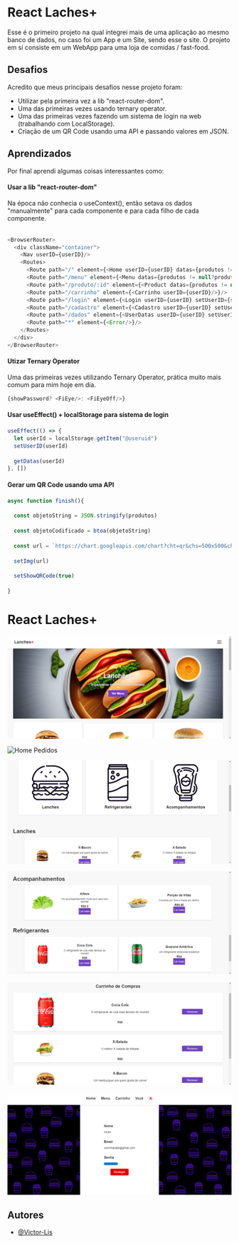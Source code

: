 
# React Laches+

Esse é o primeiro projeto na qual integrei mais de uma aplicação ao mesmo banco de dados, no caso foi um App e um Site, sendo esse o site. O projeto em si consiste em um WebApp para uma loja de comidas / fast-food.



## Desafios

Acredito que meus principais desafios nesse projeto foram:
- Utilizar pela primeira vez a lib "react-router-dom".
- Uma das primeiras vezes usando ternary operator.
- Uma das primeiras vezes fazendo um sistema de login na web (trabalhando com LocalStorage).
- Criação de um QR Code usando uma API e passando valores em JSON.




## Aprendizados

Por final aprendi algumas coisas interessantes como: 



#### Usar a lib "react-router-dom"
Na época não conhecia o useContext(), então setava os dados "manualmente" para cada componente e para cada filho de cada componente.
```javascript

<BrowserRouter>     
  <div className="container">
    <Nav userID={userID}/>
    <Routes>
      <Route path="/" element={<Home userID={userID} datas={produtos != null?produtos : ""}/>}/>
      <Route path="/menu" element={<Menu datas={produtos != null?produtos : ""}/>}/>
      <Route path="/produto/:id" element={<Product datas={produtos != null?produtos : ""} userID={userID}/>}/>
      <Route path="/carrinho" element={<Carrinho userID={userID}/>}/>
      <Route path="/login" element={<Login userID={userID} setUserID={setUserID}/>}/>
      <Route path="/cadastro" element={<Cadastro userID={userID} setUserID={setUserID}/>}/>
      <Route path="/dados" element={<UserDatas userID={userID} setUserID={setUserID} />} />
      <Route path="*" element={<Error/>}/>
    </Routes>
  </div>
</BrowserRouter>
```

#### Utizar Ternary Operator
Uma das primeiras vezes utilizando Ternary Operator, prática muito mais comum para mim hoje em dia.

```javascript
{showPassword? <FiEye/>: <FiEyeOff/>}
```

#### Usar useEffect() + localStorage para sistema de login

```javascript
useEffect(() => {
  let userId = localStorage.getItem("@useruid")
  setUserID(userId)

  getDatas(userId)
}, [])
```

#### Gerar um QR Code usando uma API

```javascript
async function finish(){

  const objetoString = JSON.stringify(produtos)

  const objetoCodificado = btoa(objetoString)

  const url = `https://chart.googleapis.com/chart?cht=qr&chs=500x500&chl=${objetoCodificado}`;

  setImg(url)

  setShowQRCode(true)

}

```
# React Laches+

![Banner](https://github.com/Victor-Lis/React-LanchesPlus/blob/master/src/ScreenShots/Home%20Banner.png)

![Home Pedidos](https://github.com/Victor-Lis/React-LanchesPlus/blob/master/src/ScreenShots/Home.png)

![Pedidos Icons](https://github.com/Victor-Lis/React-LanchesPlus/blob/master/src/ScreenShots/Pedidos%20Icons.png)

![Pedidos Secoes](https://github.com/Victor-Lis/React-LanchesPlus/blob/master/src/ScreenShots/Pedidos%20Secoes.png)

![Carrinho](https://github.com/Victor-Lis/React-LanchesPlus/blob/master/src/ScreenShots/Carrinho.png)

![User](https://github.com/Victor-Lis/React-LanchesPlus/blob/master/src/ScreenShots/User.png)

## Autores

- [@Victor-Lis](https://github.com/Victor-Lis)

